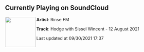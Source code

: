 ## Currently Playing on SoundCloud

[<img align="left" width="100" src="https://i1.sndcdn.com/artworks-6O11SAEamKKKe7eo-Ah9UhQ-t500x500.jpg">](https://soundcloud.com/rinsefm/hodge120821?in_system_playlist=track-stations%3A1133502154)

**Artist**: Rinse FM 

**Track**: Hodge with Sissel Wincent - 12 August 2021

Last updated at 09/30/2021 17:37
